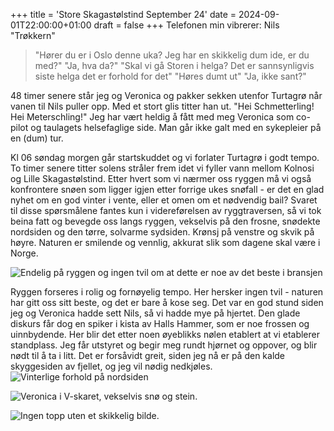 +++
title = 'Store Skagastølstind September 24'
date = 2024-09-01T22:00:00+01:00
draft = false
+++
Telefonen min vibrerer: Nils "Trøkkern"
> "Hører du er i Oslo denne uka? Jeg har en skikkelig dum ide, er du med?"
> "Ja, hva da?"
> "Skal vi gå Storen i helga? Det er sannsynligvis siste helga det er forhold for det"
> "Høres dumt ut"
> "Ja, ikke sant?"

48 timer senere står jeg og Veronica og pakker sekken utenfor Turtagrø når vanen til Nils puller opp. Med et stort glis titter han ut. 
"Hei Schmetterling! Hei Meterschling!"
Jeg har vært heldig å fått med meg Veronica som co-pilot og taulagets helsefaglige side. Man går ikke galt med en sykepleier på en (dum) tur. 

Kl 06 søndag morgen går startskuddet og vi forlater Turtagrø i godt tempo. To timer senere titter solens stråler frem idet vi fyller vann mellom Kolnosi og Lille Skagastølstind.
Etter hvert som vi nærmer oss ryggen må vi også konfrontere snøen som ligger igjen etter forrige ukes snøfall - er det en glad nyhet om en god vinter i vente, eller et omen om et nødvendig bail? Svaret til disse spørsmålene fantes kun i videreførelsen av ryggtraversen, så vi tok beina fatt og bevegde oss langs ryggen, vekselvis på den frosne, snødekte nordsiden og den tørre, solvarme sydsiden. Krønsj på venstre og skvik på høyre. Naturen er smilende og vennlig, akkurat slik som dagene skal være i Norge.

![Endelig på ryggen og ingen tvil om at dette er noe av det beste i bransjen](/img/storen-sep-24-rygg.jpg)

Ryggen forseres i rolig og fornøyelig tempo. Her hersker ingen tvil - naturen har gitt oss sitt beste, og det er bare å kose seg. Det var en god stund siden jeg og Veronica hadde sett Nils, så vi hadde mye på hjertet. Den glade diskurs får dog en spiker i kista av Halls Hammer, som er noe frossen og uinnbydende. Her blir det etter noen øyeblikks nølen etablert at vi etablerer standplass. Jeg får utstyret og begir meg rundt hjørnet og oppover, og blir nødt til å ta i litt. Det er forsåvidt greit, siden jeg nå er på den kalde skyggesiden av fjellet, og jeg vil nødig nedkjøles.
![Vinterlige forhold på nordsiden](/img/storen-sep-24-nordside.jpg)

![Veronica i V-skaret, vekselvis snø og stein.](/img/storen-sep-24-vero.jpg)


![Ingen topp uten et skikkelig bilde.](/img/storen-sep-24-topp.jpg)
